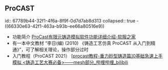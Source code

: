## ProCAST
id:: 67789b44-32f1-4f6a-8f9f-0d7d7ab8d313
collapsed:: true
	- ((66330e63-42f1-463a-b93b-ee66a80516e9))
- 功能简介 [ProCast有限元铸造模拟软件功能详细介绍-软服之家](https://www.ruanfujia.com/software/7822/modules/)
- 有一本中文教材 “李日(编) (2010) 《铸造工艺仿真 ProCAST 从入门到精通》”，可了解相关理论，操作部分过时
- 入门教程（ProCAST 2021） [[procast教程-重力砂型铸造篇]0基础急速上手模拟 <铸造工艺大赛必备>——mesh部分_哔哩哔哩_bilibili](https://www.bilibili.com/video/BV1zy4y1D7SX?spm_id_from=333.788.player.switch)